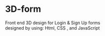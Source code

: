 # 3D-form
Front end 3D design for Login & Sign Up forms  
designed by using: Html, CSS , and JavaScript
